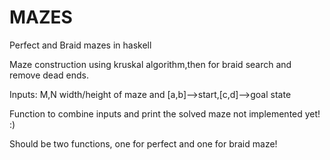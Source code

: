 # MAZES
Perfect and Braid mazes in haskell

Maze construction using kruskal algorithm,then for braid search and remove dead ends.

Inputs: M,N width/height of maze and [a,b]-->start,[c,d]-->goal state

Function to combine inputs and print the solved maze not implemented yet! :)

Should be two functions, one for perfect and one for braid maze!
